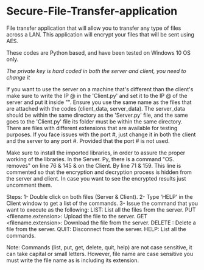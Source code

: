 # Secure-File-Transfer-application
File transfer application that will allow you to transfer any type of files across a LAN. 
This application will encrypt your files that will be sent using AES.

These codes are Python based, and have been tested on Windows 10 OS only.

*The private key is hard coded in both the server and client, you need to change it*

If you want to use the server on a machine that's different than the client's make sure
to write the IP @ in the 'Client.py' and set it to the IP @ of the server and put it inside "".
Ensure you use the same name as the files that are attached with the codes (client_data, server_data).
The server_data should be within the same directory as the 'Server.py' file, and the same 
goes to the 'Client.py' file its folder must be within the same directory.
There are files with different extensions that are available for testing purposes.
If you face issues with the port #, just change it in both the client and the server to any port #.
Provided that the port # is not used.

Make sure to install the imported libraries, in order to assure the proper working of the libraries.
In the Server. Py, there is a command "OS. removes" on line 76 & 145 & on the Client. By line 71 & 159.
This line is commented so that the encryption and decryption process is hidden from the server and client.
In case you want to see the encrypted results just uncomment them.


Steps:
1- Double click on both files (Server & Client).
2- Type 'HELP' in the Client window to get a list of the commands.
3- Issue the command that you want to execute as the following:
	LIST: List all the files from the server.
	PUT <filename.extension>: Upload the file to the server.
	GET <filename.extension>: Download the file from the server.
	DELETE <filename>: Delete a file from the server.
	QUIT: Disconnect from the server.
	HELP: List all the commands.

Note: Commands (list, put, get, delete, quit, help) are not case sensitive,
it can take capital or small letters. However, file name 
are case sensitive you must write the file name as is including its extension.




